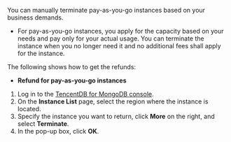 You can manually terminate pay-as-you-go instances based on your business demands.

- For pay-as-you-go instances, you apply for the capacity based on your needs and pay only for your actual usage. You can terminate the instance when you no longer need it and no additional fees shall apply for the instance.


The following shows how to get the refunds:

- **Refund for pay-as-you-go instances**
 1. Log in to the [TencentDB for MongoDB console](https://console.cloud.tencent.com/mongodb).
 2. On the **Instance List** page, select the region where the instance is located.
 3. Specify the instance you want to return, click **More** on the right, and select **Terminate**.
  4. In the pop-up box, click **OK**. <br>

